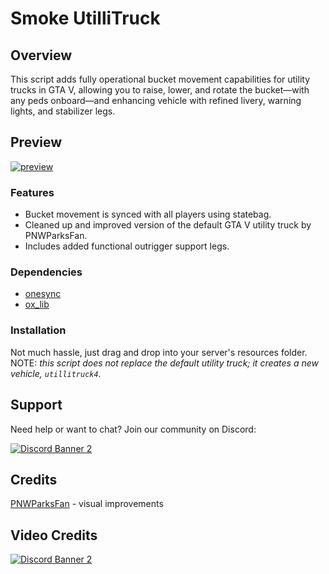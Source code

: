 # Smoke UtilliTruck

## Overview
This script adds fully operational bucket movement capabilities for utility trucks in GTA V, allowing you to raise, lower, and rotate the bucket—with any peds onboard—and enhancing vehicle with refined livery, warning lights, and stabilizer legs.

## Preview
[![preview](https://r2.fivemanage.com/XMCfCRidUHgGkyCuAga9N/image/smoke_utillitruck.jpg)](https://youtu.be/)

### Features
- Bucket movement is synced with all players using statebag.
- Cleaned up and improved version of the default GTA V utility truck by PNWParksFan.
- Includes added functional outrigger support legs.

### Dependencies
- [onesync](https://docs.fivem.net/docs/scripting-reference/onesync/)
- [ox_lib](https://github.com/overextended/ox_lib/releases)

### Installation
Not much hassle, just drag and drop into your server's resources folder.
NOTE: *this script does not replace the default utility truck; it creates a new vehicle, `utillitruck4`.*

## Support
Need help or want to chat? Join our community on Discord: 

[![Discord Banner 2](https://discord.com/api/guilds/1166449313824653393/widget.png?style=banner3)](https://discord.gg/HDvgpMEKjX)

## Credits
[PNWParksFan](https://parksmods.com/donate/) - visual improvements

## Video Credits
[![Discord Banner 2](https://discord.com/api/guilds/1341623000579051520/widget.png?style=banner2)](https://discord.gg/U9y5DAxwH3)

